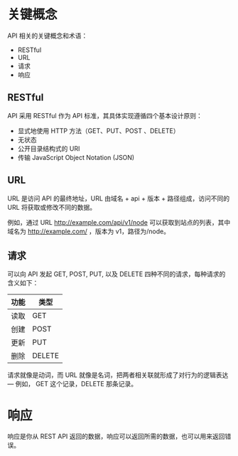 # 关键概念

API 相关的关键概念和术语：

- RESTful
- URL
- 请求
- 响应

## RESTful

API 采用 RESTful 作为 API 标准，其具体实现遵循四个基本设计原则：

- 显式地使用 HTTP 方法（GET、PUT、POST 、DELETE）
- 无状态
- 公开目录结构式的 URI
- 传输 JavaScript Object Notation (JSON)

## URL

URL 是访问 API 的最终地址，URL 由域名 + api + 版本 + 路径组成，访问不同的 URL 将获取或修改不同的数据。

例如，通过 URL http://example.com/api/v1/node 可以获取到站点的列表，其中域名为 http://example.com/ ，版本为 v1，路径为/node。

## 请求

可以向 API 发起 GET, POST, PUT, 以及 DELETE 四种不同的请求，每种请求的含义如下：

| 功能 | 类型   |
| ---- | ------ |
| 读取 | GET    |
| 创建 | POST   |
| 更新 | PUT    |
| 删除 | DELETE |

请求就像是动词，而 URL 就像是名词，把两者相关联就形成了对行为的逻辑表达 — 例如， GET 这个记录，DELETE 那条记录。

# 响应

响应是你从 REST API 返回的数据，响应可以返回所需的数据，也可以用来返回错误。
